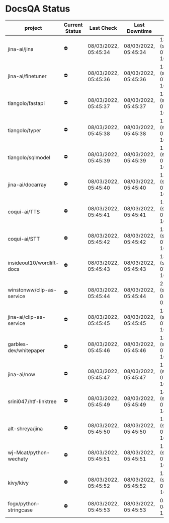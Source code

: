 # DocsQA Status

|         project         |Current Status|     Last Check     |   Last Downtime    |              % Uptime              |
|-------------------------|--------------|--------------------|--------------------|------------------------------------|
|jina-ai/jina             |⛔️           |08/03/2022, 05:45:34|08/03/2022, 05:45:34|136.495 (since 07/29/2022, 16:38:18)|
|jina-ai/finetuner        |⛔️           |08/03/2022, 05:45:36|08/03/2022, 05:45:36|136.505 (since 07/29/2022, 16:38:18)|
|tiangolo/fastapi         |⛔️           |08/03/2022, 05:45:37|08/03/2022, 05:45:37|136.514 (since 07/29/2022, 16:38:18)|
|tiangolo/typer           |⛔️           |08/03/2022, 05:45:38|08/03/2022, 05:45:38|136.520 (since 07/29/2022, 16:38:18)|
|tiangolo/sqlmodel        |⛔️           |08/03/2022, 05:45:39|08/03/2022, 05:45:39|136.523 (since 07/29/2022, 16:38:18)|
|jina-ai/docarray         |⛔️           |08/03/2022, 05:45:40|08/03/2022, 05:45:40|136.525 (since 07/29/2022, 16:38:18)|
|coqui-ai/TTS             |⛔️           |08/03/2022, 05:45:41|08/03/2022, 05:45:41|136.528 (since 07/29/2022, 16:38:18)|
|coqui-ai/STT             |⛔️           |08/03/2022, 05:45:42|08/03/2022, 05:45:42|136.534 (since 07/29/2022, 16:38:18)|
|insideout10/wordlift-docs|⛔️           |08/03/2022, 05:45:43|08/03/2022, 05:45:43|136.539 (since 07/29/2022, 16:38:18)|
|winstonww/clip-as-service|⛔️           |08/03/2022, 05:45:44|08/03/2022, 05:45:44|255.639 (since 08/01/2022, 02:40:51)|
|jina-ai/clip-as-service  |⛔️           |08/03/2022, 05:45:45|08/03/2022, 05:45:45|136.550 (since 07/29/2022, 16:38:18)|
|garbles-dev/whitepaper   |⛔️           |08/03/2022, 05:45:46|08/03/2022, 05:45:46|136.554 (since 07/29/2022, 16:38:18)|
|jina-ai/now              |⛔️           |08/03/2022, 05:45:47|08/03/2022, 05:45:47|136.557 (since 07/29/2022, 16:38:18)|
|srini047/htf-linktree    |⛔️           |08/03/2022, 05:45:49|08/03/2022, 05:45:49|142.565 (since 07/31/2022, 18:29:28)|
|alt-shreya/jina          |⛔️           |08/03/2022, 05:45:50|08/03/2022, 05:45:50|136.562 (since 07/29/2022, 16:38:18)|
|wj-Mcat/python-wechaty   |⛔️           |08/03/2022, 05:45:51|08/03/2022, 05:45:51|136.568 (since 07/29/2022, 16:38:18)|
|kivy/kivy                |⛔️           |08/03/2022, 05:45:52|08/03/2022, 05:45:52|136.569 (since 07/29/2022, 16:38:18)|
|fogx/python-stringcase   |⛔️           |08/03/2022, 05:45:53|08/03/2022, 05:45:53|0.000 (since 08/01/2022, 12:54:44)  |
